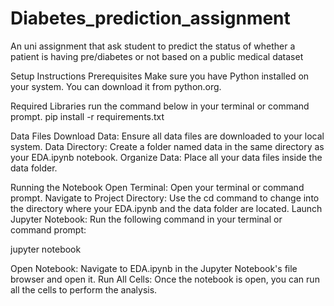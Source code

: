 # Diabetes_prediction_assignment
An uni assignment that ask student to predict the status of whether a patient is having pre/diabetes or not based on a public medical dataset

Setup Instructions
Prerequisites
Make sure you have Python installed on your system. You can download it from python.org.

Required Libraries
run the command below in your terminal or command prompt.
pip install -r requirements.txt

Data Files
Download Data: Ensure all data files are downloaded to your local system.
Data Directory: Create a folder named data in the same directory as your EDA.ipynb notebook.
Organize Data: Place all your data files inside the data folder.

Running the Notebook
Open Terminal: Open your terminal or command prompt.
Navigate to Project Directory: Use the cd command to change into the directory where your EDA.ipynb and the data folder are located.
Launch Jupyter Notebook: Run the following command in your terminal or command prompt:

jupyter notebook

Open Notebook: Navigate to EDA.ipynb in the Jupyter Notebook's file browser and open it.
Run All Cells: Once the notebook is open, you can run all the cells to perform the analysis.
